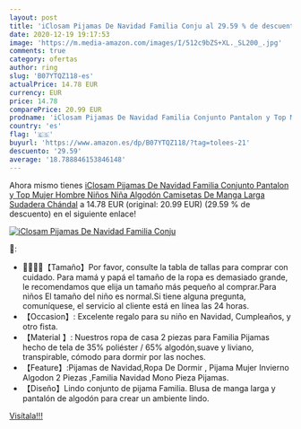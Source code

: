 ```yaml
---
layout: post
title: 'iClosam Pijamas De Navidad Familia Conju al 29.59 % de descuento'
date: 2020-12-19 19:17:53
image: 'https://m.media-amazon.com/images/I/512c9bZS+XL._SL200_.jpg'
comments: true
category: ofertas
author: ring
slug: 'B07YTQZ118-es'
actualPrice: 14.78 EUR
currency: EUR
price: 14.78
comparePrice: 20.99 EUR
prodname: 'iClosam Pijamas De Navidad Familia Conjunto Pantalon y Top Mujer Hombre Niños Niña Algodón Camisetas De Manga Larga Sudadera Chándal'
country: 'es'
flag: '🇪🇸'
buyurl: 'https://www.amazon.es/dp/B07YTQZ118/?tag=tolees-21'
descuento: '29.59'
average: '18.788846153846148'
---
```


Ahora mismo tienes [iClosam Pijamas De Navidad Familia Conjunto Pantalon y Top Mujer Hombre Niños Niña Algodón Camisetas De Manga Larga Sudadera Chándal](https://www.amazon.es/dp/B07YTQZ118/?tag=tolees-21) a 14.78 EUR (original: 20.99 EUR) (29.59 %  de descuento) en el siguiente enlace!

[![iClosam Pijamas De Navidad Familia Conju](https://m.media-amazon.com/images/I/512c9bZS+XL._SL200_.jpg)](https://www.amazon.es/dp/B07YTQZ118/?tag=tolees-21)

🔎:

- 🎄🎄🎄🎄【Tamaño】Por favor, consulte la tabla de tallas para comprar con cuidado. Para mamá y papá el tamaño de la ropa es demasiado grande, le recomendamos que elija un tamaño más pequeño al comprar.Para niños El tamaño del niño es normal.Si tiene alguna pregunta, comuníquese, el servicio al cliente está en línea las 24 horas.
- 【Occasion】: Excelente regalo para su niño en Navidad, Cumpleaños, y otro fista.
- 【Material 】: Nuestros ropa de casa 2 piezas para Familia Pijamas hecho de tela de 35% poliéster / 65% algodón,suave y liviano, transpirable, cómodo para dormir por las noches.
- 【Feature】:Pijamas de Navidad,Ropa De Dormir , Pijama Mujer Invierno Algodon 2 Piezas ,Familia Navidad Mono Pieza Pijamas.
- 【Diseño】Lindo conjunto de pijama Familia. Blusa de manga larga y pantalón de algodón para crear un ambiente lindo.

[Visítala!!!](https://www.amazon.es/dp/B07YTQZ118/?tag=tolees-21)
